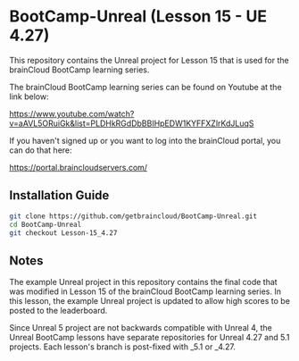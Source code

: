 # BootCamp-Unreal (Lesson 15 - UE 4.27)

This repository contains the Unreal project for Lesson 15 that is used for the brainCloud BootCamp learning series.

The brainCloud BootCamp learning series can be found on Youtube at the link below:

https://www.youtube.com/watch?v=aAVL5ORuiGk&list=PLDHkRGdDbBBIHpEDW1KYFFXZlrKdJLuqS


If you haven't signed up or you want to log into the brainCloud portal, you can do that here:

https://portal.braincloudservers.com/


## Installation Guide

```bash
git clone https://github.com/getbraincloud/BootCamp-Unreal.git
cd BootCamp-Unreal
git checkout Lesson-15_4.27
```

## Notes

The example Unreal project in this repository contains the final code that was modified in Lesson 15 of the brainCloud BootCamp learning series. In this lesson, the example Unreal project is updated to allow high scores to be posted to the leaderboard.

Since Unreal 5 project are not backwards compatible with Unreal 4, the Unreal BootCamp lessons have separate repositories for Unreal 4.27 and 5.1 projects. Each lesson's branch is post-fixed with _5.1 or _4.27.
